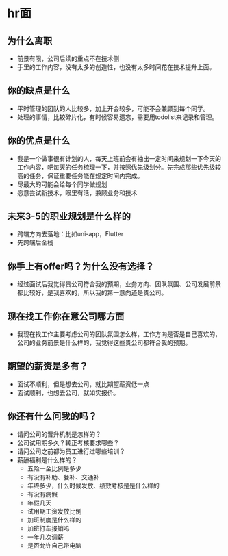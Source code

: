 # hr面

## 为什么离职
* 前景有限，公司后续的重点不在技术侧
* 手里的工作内容，没有太多的创造性，也没有太多时间花在技术提升上面。

## 你的缺点是什么
* 平时管理的团队的人比较多，加上开会较多，可能不会兼顾到每个同学。
* 处理的事情，比较碎片化，有时候容易遗忘，需要用todolist来记录和管理。

## 你的优点是什么
* 我是一个做事很有计划的人，每天上班前会有抽出一定时间来规划一下今天的工作内容，吧每天的任务梳理一下，并按照优先级划分。先完成那些优先级较高的任务，保证重要任务能在规定时间内完成。
* 尽最大的可能会给每个同学做规划
* 愿意尝试新技术，眼里有活，兼顾业务和技术

## 未来3-5的职业规划是什么样的
* 跨端方向去落地：比如uni-app，Flutter
* 先跨端后全栈

## 你手上有offer吗？为什么没有选择？
* 经过面试后我觉得贵公司符合我的预期，业务方向、团队氛围、公司发展前景都比较好，是我喜欢的，所以我的第一意向还是贵公司。

## 现在找工作你在意公司哪方面
* 我现在找工作主要考虑公司的团队氛围怎么样，工作方向是否是自己喜欢的，公司的业务前景是什么样的，我觉得这些贵公司都符合我的预期。

## 期望的薪资是多有？
* 面试不顺利，但是想去公司，就比期望薪资低一点
* 面试顺利，也想去公司，就如实报价。 

## 你还有什么问我的吗？
* 请问公司的晋升机制是怎样的？
* 公司试用期多久？转正考核要求哪些？
* 请问公司之前都为员工进行过哪些培训？
* 薪酬福利是什么样的？
  - 五险一金比例是多少
  - 有没有补助、餐补、交通补
  - 年终多少，什么时候发放、绩效考核是是什么样的
  - 有没有病假
  - 年假几天
  - 试用期工资发放比例
  - 加班制度是什么样的
  - 加班打车报销吗
  - 一年几次调薪
  - 是否允许自己带电脑

